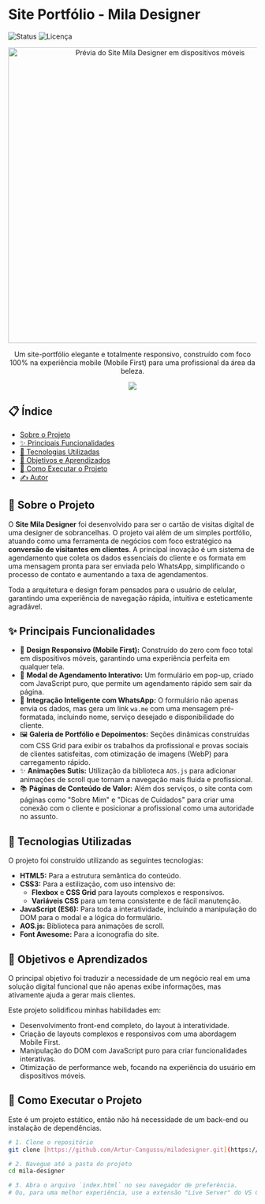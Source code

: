 # Site Portfólio - Mila Designer

![Status](https://img.shields.io/badge/status-concluído-green.svg)
![Licença](https://img.shields.io/badge/licença-MIT-blue.svg)

<p align="center">
  <img src="[COLE-AQUI-O-LINK-PARA-UMA-IMAGEM-DE-PRÉVIA-DO-SITE.PNG]" alt="Prévia do Site Mila Designer em dispositivos móveis" width="600px">
</p>

<p align="center">
  Um site-portfólio elegante e totalmente responsivo, construído com foco 100% na experiência mobile (Mobile First) para uma profissional da área da beleza.
</p>

<p align="center">
  <a href="[COLE-AQUI-O-LINK-DO-SEU-SITE-NO-AR]" target="_blank">
    <img src="https://img.shields.io/badge/Ver%20Site%20ao%20Vivo-%23D98DB1?style=for-the-badge&logo=vercel&logoColor=white">
  </a>
</p>

## 📋 Índice

- [Sobre o Projeto](#-sobre-o-projeto)
- [✨ Principais Funcionalidades](#-principais-funcionalidades)
- [🚀 Tecnologias Utilizadas](#-tecnologias-utilizadas)
- [🎯 Objetivos e Aprendizados](#-objetivos-e-aprendizados)
- [📂 Como Executar o Projeto](#-como-executar-o-projeto)
- [✍️ Autor](#️-autor)

## 📖 Sobre o Projeto

O **Site Mila Designer** foi desenvolvido para ser o cartão de visitas digital de uma designer de sobrancelhas. O projeto vai além de um simples portfólio, atuando como uma ferramenta de negócios com foco estratégico na **conversão de visitantes em clientes**. A principal inovação é um sistema de agendamento que coleta os dados essenciais do cliente e os formata em uma mensagem pronta para ser enviada pelo WhatsApp, simplificando o processo de contato e aumentando a taxa de agendamentos.

Toda a arquitetura e design foram pensados para o usuário de celular, garantindo uma experiência de navegação rápida, intuitiva e esteticamente agradável.

## ✨ Principais Funcionalidades

-   🎨 **Design Responsivo (Mobile First):** Construído do zero com foco total em dispositivos móveis, garantindo uma experiência perfeita em qualquer tela.
-   📱 **Modal de Agendamento Interativo:** Um formulário em pop-up, criado com JavaScript puro, que permite um agendamento rápido sem sair da página.
-   💬 **Integração Inteligente com WhatsApp:** O formulário não apenas envia os dados, mas gera um link `wa.me` com uma mensagem pré-formatada, incluindo nome, serviço desejado e disponibilidade do cliente.
-   🖼️ **Galeria de Portfólio e Depoimentos:** Seções dinâmicas construídas com CSS Grid para exibir os trabalhos da profissional e provas sociais de clientes satisfeitas, com otimização de imagens (WebP) para carregamento rápido.
-   ✨ **Animações Sutis:** Utilização da biblioteca `AOS.js` para adicionar animações de scroll que tornam a navegação mais fluida e profissional.
-   📚 **Páginas de Conteúdo de Valor:** Além dos serviços, o site conta com páginas como "Sobre Mim" e "Dicas de Cuidados" para criar uma conexão com o cliente e posicionar a profissional como uma autoridade no assunto.

## 🚀 Tecnologias Utilizadas

O projeto foi construído utilizando as seguintes tecnologias:

-   **HTML5:** Para a estrutura semântica do conteúdo.
-   **CSS3:** Para a estilização, com uso intensivo de:
    -   **Flexbox** e **CSS Grid** para layouts complexos e responsivos.
    -   **Variáveis CSS** para um tema consistente e de fácil manutenção.
-   **JavaScript (ES6):** Para toda a interatividade, incluindo a manipulação do DOM para o modal e a lógica do formulário.
-   **AOS.js:** Biblioteca para animações de scroll.
-   **Font Awesome:** Para a iconografia do site.

## 🎯 Objetivos e Aprendizados

O principal objetivo foi traduzir a necessidade de um negócio real em uma solução digital funcional que não apenas exibe informações, mas ativamente ajuda a gerar mais clientes.

Este projeto solidificou minhas habilidades em:
-   Desenvolvimento front-end completo, do layout à interatividade.
-   Criação de layouts complexos e responsivos com uma abordagem Mobile First.
-   Manipulação do DOM com JavaScript puro para criar funcionalidades interativas.
-   Otimização de performance web, focando na experiência do usuário em dispositivos móveis.

## 📂 Como Executar o Projeto

Este é um projeto estático, então não há necessidade de um back-end ou instalação de dependências.

```bash
# 1. Clone o repositório
git clone [https://github.com/Artur-Cangussu/miladesigner.git](https://github.com/Artur-Cangussu/mila-designer.git)

# 2. Navegue até a pasta do projeto
cd mila-designer

# 3. Abra o arquivo `index.html` no seu navegador de preferência.
# Ou, para uma melhor experiência, use a extensão "Live Server" do VS Code.
